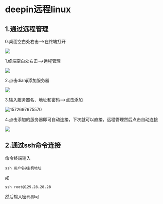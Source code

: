 # deepin远程linux

## 1.通过远程管理

0.桌面空白处右击-->在终端打开

![](https://raw.githubusercontent.com/ZanderZhao/images/master/img2019/20191102203555.png)

1.终端空白处右击-->远程管理

![](https://raw.githubusercontent.com/ZanderZhao/images/master/img2019/20191102203047.png)

2.点击dianji添加服务器

![](https://raw.githubusercontent.com/ZanderZhao/images/master/img2019/20191102203144.png)

3.输入服务器名、地址和密码-->点击添加

![1572697975570](/media/zander/myfile/files/github/gitnote/3learn-linux/books/1042.assets/1572697975570.png)

4.点击添加的服务器即可自动连接，下次就可以直接，远程管理然后点击自动连接

![](https://raw.githubusercontent.com/ZanderZhao/images/master/img2019/20191102203421.png)





## 2.通过ssh命令连接

命令终端输入

```
ssh 用户名@主机地址
```

如

```
ssh root@129.28.28.28
```

然后输入密码即可



































